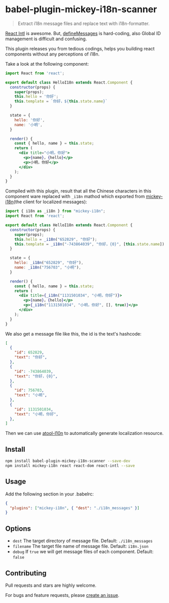 # babel-plugin-mickey-i18n-scanner

> Extract i18n message files and replace text with i18n-formatter.

[React Intl](https://github.com/yahoo/react-intl) is awesome. But, [defineMessages](https://github.com/yahoo/react-intl/wiki/API#definemessages) is hard-coding, also Global ID management is difficult and confusing.

This plugin releases you from tedious codings, helps you building react components without any perceptions of i18n.

Take a look at the following component:

```jsx
import React from 'react';

export default class HelloI18n extends React.Component {
  constructor(props) {
    super(props);
    this.hello = '你好';
    this.template = `你好，${this.state.name}`
  }

  state = {
    hello: '你好',
    name: '小明',
  }

  render() {
    const { hello, name } = this.state;
    return (
      <div title="小明，你好">
        <p>{name}，{hello}</p>
        <p>小明，你好</p>
      </div>
    );
  }
}
```

Compiled with this plugin, result that all the Chinese characters in this component ware replaced with `_i18n` mathod which exported from [mickey-i18n](https://github.com/mickeyjsx/mickey-i18n)(the client for localized messages):

```jsx
import { i18n as _i18n } from "mickey-i18n";
import React from 'react';

export default class HelloI18n extends React.Component {
  constructor(props) {
    super(props);
    this.hello = _i18n("652829", "你好");
    this.template = _i18n("-743864039", "你好，{0}", [this.state.name])
  }

  state = {
    hello: _i18n("652829", "你好"),
    name: _i18n("756703", "小明"),
  }

  render() {
    const { hello, name } = this.state;
    return (
      <div title={_i18n("1131501034", "小明，你好")}>
        <p>{name}，{hello}</p>
        <p>{_i18n("1131501034", "小明，你好", [], true)}</p>
      </div>
    );
  }
}
```

We also get a message file like this, the id is the text's hashcode:

```json
[
  {
    "id": 652829,
    "text": "你好",
  },
  {
    "id": -743864039,
    "text": "你好，{0}",
  },
  {
    "id": 756703,
    "text": "小明",
  },
  {
    "id": 1131501034,
    "text": "小明，你好",
  },
]
```

Then we can use [atool-l10n](https://github.com/ant-tool/atool-l10n) to automatically generate localization resource.

## Install

```bash
npm install babel-plugin-mickey-i18n-scanner --save-dev
npm install mickey-i18n react react-dom react-intl --save
```

## Usage

Add the following section in your .babelrc:

```json
{
  "plugins": ["mickey-i18n", { "dest": "./i18n_messages" }]
}
```

## Options

- `dest` The target directory of message file. Default: `./i18n_messages`
- `filename` The target file name of message file. Default: `i18n.json`
- `debug` If `true` we will get message files of each component. Default: `false`

## Contributing

Pull requests and stars are highly welcome.

For bugs and feature requests, please [create an issue](https://github.com/mickeyjsx/babel-plugin-mickey-i18n-scanner/issues/new).
